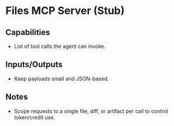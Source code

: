 # Files MCP Server (Stub)
## Capabilities
- List of tool calls the agent can invoke.
## Inputs/Outputs
- Keep payloads small and JSON-based.
## Notes
- Scope requests to a single file, diff, or artifact per call to control token/credit use.

